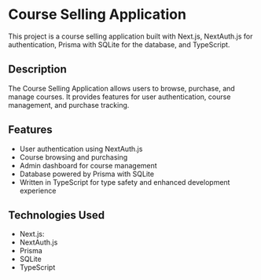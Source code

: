 # Course Selling Application

This project is a course selling application built with Next.js, NextAuth.js for authentication, Prisma with SQLite for the database, and TypeScript.

## Description

The Course Selling Application allows users to browse, purchase, and manage courses. It provides features for user authentication, course management, and purchase tracking.

## Features

- User authentication using NextAuth.js
- Course browsing and purchasing
- Admin dashboard for course management
- Database powered by Prisma with SQLite
- Written in TypeScript for type safety and enhanced development experience

## Technologies Used

- Next.js:
- NextAuth.js
- Prisma
- SQLite
- TypeScript




